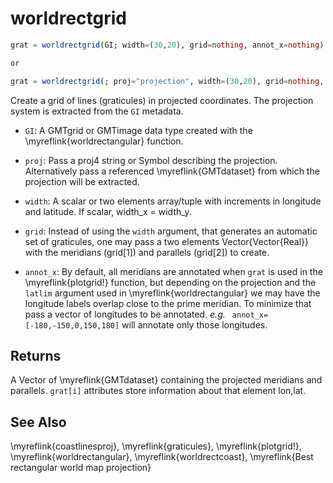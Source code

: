 # worldrectgrid

```julia
grat = worldrectgrid(GI; width=(30,20), grid=nothing, annot_x=nothing)

or

grat = worldrectgrid(; proj="projection", width=(30,20), grid=nothing, annot_x=nothing)
```

Create a grid of lines (graticules) in projected coordinates. The projection system is extracted from
the `GI` metadata.

- `GI`: A GMTgrid or GMTimage data type created with the \myreflink{worldrectangular} function.

- `proj`: Pass a proj4 string or Symbol describing the projection. Alternatively pass a referenced
  \myreflink{GMTdataset} from which the projection will be extracted.

- `width`: A scalar or two elements array/tuple with increments in longitude and latitude. If scalar, width_x = width_y.

- `grid`: Instead of using the `width` argument, that generates an automatic set of graticules, one may pass
  a two elements Vector{Vector{Real}} with the meridians (grid[1]) and parallels (grid[2]) to create.

- `annot_x`: By default, all meridians are annotated when `grat` is used in the \myreflink{plotgrid!} function, but
  depending on the projection and the `latlim` argument used in \myreflink{worldrectangular} we may have the longitude
  labels overlap close to the prime meridian. To minimize that pass a vector of longitudes to be annotated.
  *e.g.* ` annot_x=[-180,-150,0,150,180]` will annotate only those longitudes.

Returns
-------

A Vector of \myreflink{GMTdataset} containing the projected meridians and parallels. `grat[i]` attributes store
information about that element lon,lat. 

See Also
--------

\myreflink{coastlinesproj}, \myreflink{graticules}, \myreflink{plotgrid!}, \myreflink{worldrectangular}, \myreflink{worldrectcoast},
\myreflink{Best rectangular world map projection}
